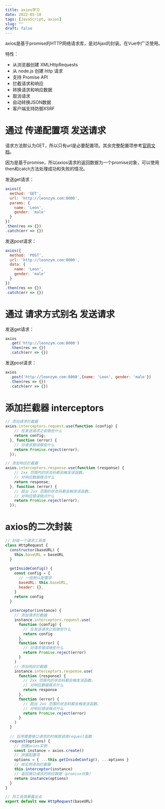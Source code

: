 ```yaml
---
title: axios学习
date: 2022-05-18
tags: [JavaScript, axios]
slug: ""
draft: false
---
```


axios是基于promise的HTTP网络请求库，是对Ajax的封装。在Vue中广泛使用。

特性：

- 从浏览器创建 XMLHttpRequests
- 从 node.js 创建 http 请求
- 支持 Promise API
- 拦截请求和响应
- 转换请求和响应数据
- 取消请求
- 自动转换JSON数据
- 客户端支持防御XSRF

# 通过 传递配置项 发送请求

请求方法默认为GET，所以只有url是必要配置项。其余完整配置项参考[官网文档](https://axios-http.com/zh/docs/req_config)。

因为是基于promise，所以axios请求的返回数据为一个promise对象，可以使用then和catch方法处理成功和失败的情况。

发送get请求：

```js
axios({
  method: 'GET',
  url: 'http://leonzym.com:8000',
  params: {
    name: 'Leon',
    gender: 'male'
  }
})
.then(res => {})
.catch(err => {})
```

发送post请求：

```js
axios({
  method: 'POST',
  url: 'http://leonzym.com:8000',
  data: {
    name: 'Leon',
    gender: 'male'
  }
})
.then(res => {})
.catch(err => {})
```

# 通过 请求方式别名 发送请求

发送get请求：

```js
axios
  .get('http://leonzym.com:8000')
  .then(res => {})
  .catch(err => {})
```

发送post请求：

```js
axios
  .post('http://leonzym.com:8000',{name: 'Leon', gender: 'male'})
  .then(res => {})
  .catch(err => {})
```

# 添加拦截器 interceptors

```js
// 添加请求拦截器
axios.interceptors.request.use(function (config) {
    // 在发送请求之前做些什么
    return config;
  }, function (error) {
    // 对请求错误做些什么
    return Promise.reject(error);
  });

// 添加响应拦截器
axios.interceptors.response.use(function (response) {
    // 2xx 范围内的状态码都会触发该函数。
    // 对响应数据做点什么
    return response;
  }, function (error) {
    // 超出 2xx 范围的状态码都会触发该函数。
    // 对响应错误做点什么
    return Promise.reject(error);
  });
```

# axios的二次封装

```js
// 封装一个请求工具类
class HttpRequest {
  constructor(baseURL) {
    this.baseURL = baseURL
  }
  
  getInsideConfig() {
    const config = {
      // 一些默认配置项
      baseURL: this.baseURL,
      header: {},
    }
    return config
  }
  
  interceptor(instance) {
    // 添加请求拦截器
    instance.interceptors.request.use(
      function (config) {
        // 在发送请求之前做些什么
        return config
      },
      function (error) {
        // 对请求错误做些什么
        return Promise.reject(error)
      }
    )
    // 添加响应拦截器
    instance.interceptors.response.use(
      function (response) {
        // 2xx 范围内的状态码都会触发该函数。
        // 对响应数据做点什么
        return response
      },
      function (error) {
        // 超出 2xx 范围的状态码都会触发该函数。
        // 对响应错误做点什么
        return Promise.reject(error)
      }
    )
  }
  
  // 后序需要接口请求的时候就调用request函数
  request(options) {
    // 创建axios实例
    const instance = axios.create()
    // 拼接配置项
    options = { ...this.getInsideConfig(), ...options }
    // 给实例添加拦截器
    this.interceptor(instance)
    // 返回接口请求的响应数据（promise对象）
    return instance(options)
  }
}

// 将工具类暴露出去
export default new HttpRequest(baseURL)
```

